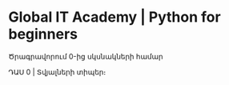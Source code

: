 # Global IT Academy | Python for beginners 
Ծրագրավորում 0-ից սկսնակների համար

ԴԱՍ 0 | Տվյալների տիպեր։
